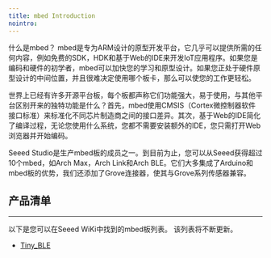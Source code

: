 ```yaml
---
title: mbed Introduction
nointro:
---
```


什么是mbed？ mbed是专为ARM设计的原型开发平台，它几乎可以提供所需的任何内容，例如免费的SDK，HDK和基于Web的IDE来开发IoT应用程序。如果您是编码和硬件的初学者，mbed可以加快您的学习和原型设计。如果您正处于硬件原型设计的中间位置，并且很难决定使用哪个板卡，那么可以使您的工作更轻松。

世界上已经有许多开源平台板，每个板都声称它们功能强大，易于使用，与其他平台区别开来的独特功能是什么？首先，mbed使用CMSIS（Cortex微控制器软件接口标准）来标准化不同芯片制造商之间的接口差异。其次，基于Web的IDE简化了编译过程，无论您使用什么系统，您都不需要安装额外的IDE，您只需打开Web浏览器并开始编码。

Seeed Studio是生产mbed板的成员之一。到目前为止，您可以从Seeed获得超过10个mbed，如Arch Max，Arch Link和Arch BLE。它们大多集成了Arduino和mbed板的优势，我们还添加了Grove连接器，使其与Grove系列传感器兼容。


## 产品清单
---

以下是您可以在Seeed WiKi中找到的mbed板列表。 该列表将不断更新。

* [Tiny_BLE](http://seeed.wiki/Tiny_BLE)